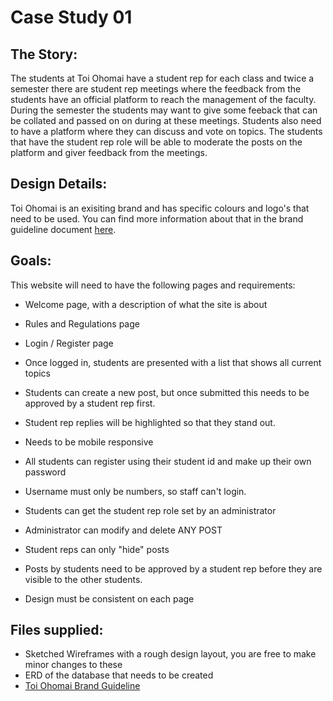 # Case Study 01

## The Story:

The students at Toi Ohomai have a student rep for each class and twice a semester there are student rep meetings where the feedback from the students have an official platform to reach the management of the faculty. During the semester the students may want to give some feeback that can be collated and passed on on during at these meetings. Students also need to have a platform where they can discuss and vote on topics. The students that have the student rep role will be able to moderate the posts on the platform and giver feedback from the meetings.

## Design Details:

Toi Ohomai is an exisiting brand and has specific colours and logo's that need to be used. You can find more information about that in the brand guideline document [here](assets/Toi-Ohomai-Brand-Guidelines.pdf).

## Goals:

This website will need to have the following pages and requirements:

* Welcome page, with a description of what the site is about
* Rules and Regulations page
* Login / Register page
* Once logged in, students are presented with a list that shows all current topics
* Students can create a new post, but once submitted this needs to be approved by a student rep first.
* Student rep replies will be highlighted so that they stand out.

* Needs to be mobile responsive
* All students can register using their student id and make up their own password 
* Username must only be numbers, so staff can't login.
* Students can get the student rep role set by an administrator
* Administrator can modify and delete ANY POST
* Student reps can only "hide" posts
* Posts by students need to be approved by a student rep before they are visible to the other students.
* Design must be consistent on each page

## Files supplied:

* Sketched Wireframes with a rough design layout, you are free to make minor changes to these
* ERD of the database that needs to be created
* [Toi Ohomai Brand Guideline](assets/Toi-Ohomai-Brand-Guidelines.pdf)
